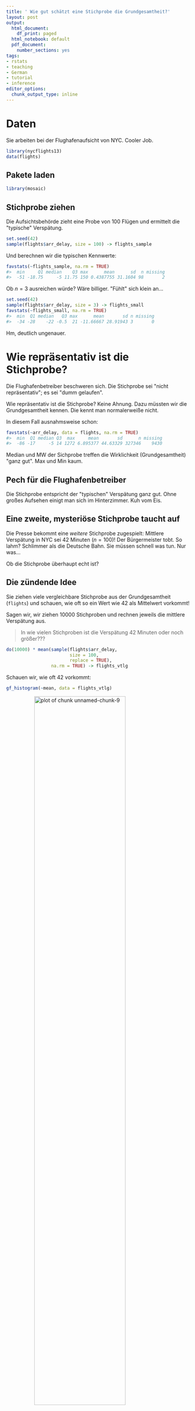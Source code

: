 ```yaml
---
title: ' Wie gut schätzt eine Stichprobe die Grundgesamtheit?'
layout: post
output:
  html_document:
    df_print: paged
  html_notebook: default
  pdf_document:
    number_sections: yes
tags:
- rstats
- teaching
- German
- tutorial
- inference
editor_options:
  chunk_output_type: inline
---
```


# Daten

Sie arbeiten bei der Flughafenaufsicht von NYC. Cooler Job.







```r
library(nycflights13)
data(flights)
```


## Pakete laden


```r
library(mosaic)
```



## Stichprobe ziehen

Die Aufsichtsbehörde zieht eine Probe von 100 Flügen und ermittelt die "typische" Verspätung.




```r
set.seed(42)
sample(flights$arr_delay, size = 100) -> flights_sample
```

Und berechnen wir die typischen Kennwerte:



```r
favstats(~flights_sample, na.rm = TRUE)
#>  min     Q1 median    Q3 max      mean      sd  n missing
#>  -51 -18.75     -5 11.75 150 0.4387755 31.1604 98       2
```



Ob $n=3$ ausreichen würde? Wäre billiger. "Fühlt" sich klein an...


```r
set.seed(42)
sample(flights$arr_delay, size = 3) -> flights_small
favstats(~flights_small, na.rm = TRUE)
#>  min  Q1 median   Q3 max      mean       sd n missing
#>  -34 -28    -22 -0.5  21 -11.66667 28.91943 3       0
```

Hm, deutlich ungenauer.

# Wie repräsentativ ist die Stichprobe?

Die Flughafenbetreiber beschweren sich. Die Stichprobe sei "nicht repräsentativ"; es sei "dumm gelaufen".

Wie repräsentativ ist die Stichprobe? Keine Ahnung. Dazu müssten wir die Grundgesamtheit kennen. Die kennt man normalerweiße nicht.

In diesem Fall ausnahmsweise schon:


```r
favstats(~arr_delay, data = flights, na.rm = TRUE)
#>  min  Q1 median Q3  max     mean       sd      n missing
#>  -86 -17     -5 14 1272 6.895377 44.63329 327346    9430
```

Median und MW der Sichprobe treffen die Wirklichkeit (Grundgesamtheit) "ganz gut". Max und Min kaum.

## Pech für die Flughafenbetreiber

Die Stichprobe entspricht der "typischen" Verspätung ganz gut. Ohne großes Aufsehen einigt man sich im Hinterzimmer. Kuh vom Eis.

## Eine zweite, mysteriöse Stichprobe taucht auf

Die Presse bekommt eine *weitere* Stichprobe zugespielt: Mittlere Verspätung in NYC sei 42 Minuten ($n=100$)! Der Bürgermeister tobt. So lahm? Schlimmer als die Deutsche Bahn. Sie müssen schnell was tun. Nur was...

Ob die Stichprobe überhaupt echt ist?


## Die zündende Idee

Sie ziehen viele vergleichbare Stichprobe aus der Grundgesamtheit (`flights`) und schauen, wie oft so ein Wert wie 42 als Mittelwert vorkommt!

Sagen wir, wir ziehen 10000 Stichproben und rechnen jeweils die mittlere Verspätung aus.

>   In wie vielen Stichproben ist die Verspätung 42 Minuten oder noch größer???



```r
do(10000) * mean(sample(flights$arr_delay,
                        size = 100,
                        replace = TRUE),
                 na.rm = TRUE) -> flights_vtlg
```


Schauen wir, wie oft 42 vorkommt:


```r
gf_histogram(~mean, data = flights_vtlg)
```

<img src="https://sebastiansauer.github.io/images/2017-11-17/figure/unnamed-chunk-9-1.png" title="plot of chunk unnamed-chunk-9" alt="plot of chunk unnamed-chunk-9" width="70%" style="display: block; margin: auto;" />

Praktisch nie! Fast keine Stichprobe hatte eine mittlere Verspätung von 42 Minuten.

Wir können mit hoher Sicherheit *ausschließen*, dass die Stichprobe echt ist! Der Bürgermeister überlegt öffentlich, Ihnen einen Orden zu verpassen (aber keine Gehaltserhöhung).

## Das nennt man eine Stichprobenverteilung

Das Histogramm oben zeigt die Verteilung der 10000 Stichproben, die wir gerade gezogen haben (Danke, R). Man nennt es eine Stichprobenverteilung.

Die genauen Kennwerte dieser Stichprobenverteilung lauten:


```r
favstats(~mean, data = flights_vtlg, na.rm = TRUE)
#>       min       Q1   median       Q3      max     mean       sd     n
#>  -7.43299 3.677004 6.567716 9.721649 33.42105 6.850973 4.528796 10000
#>  missing
#>        0
```




## Die "typische" Stichprobe

Jetzt können wir genau sagen, wie die typische Stichprobe an New Yorker Verspätungen aussieht: Mittlere Verspätung: Etwa 7 Minuten (arith. Mittel); sd beträgt etwa 5 Minuten.


## Die "ungewöhnlichen" Stichproben

Sagen wir, die 2.5% Stichproben mit der *geringsten* und die 2.5% Stichproben mit der *höchsten* Verspätung sind "ungewöhnlich":


```r
quantile(~mean, data= flights_vtlg,
         probs = c(.025, .975))
#>      2.5%     97.5%
#> -1.234694 16.394142
```

Ah: Stichproben mit weniger als -1.24 Minuten und Stichproben mit mehr als 16 Minuten sind "ungewöhnlich". Alles dazwischen ist "normal".


# In der Wirklichkeit ist die Grundgesamtheit unbekannt

Nettes Beispiel. Aber in Wirklichkeit haben wir praktisch *nie* die Grundgesamtheit, nur unsere einsame, einzige Stichprobe. Beispiele:

- Mittlerer Umsatz bei 30 Kunden: 42$. Umsatzpotenzial bei allen Deutschen? Unbekannt.
- Mittlere Anzahl von Handies in einer Stichprobe Ihrer Zielgruppe: 2.8 - Mittlere Anzahl Handies bei allen deutschen Jugendlichen?  Unbekannt.
- Mittlere Zufriedenheit bei 100 befragten Nutzer: 4.2 von 5. Zufriedenheit aller Nutzer der Webseite? Unbekannt.


>   Die Grundgesamtheit ist in der Praxis oft unbekannt.


# Durch einen Trick kann man die Grundgesamtheit schätzen

Der Trick lautet: Wir tun so, als sei unsere einzige Stichprobe die Grundgesamtheit. Dann machen wir weiter wie gerade: Wir ziehen viele Stichproben aus ihr.

## Das nennt man Bootstrapping

Diese Idee nennt man Bootstrapping. Probieren wir es aus. Wichtig ist, immer mit Zurücklegen zu ziehen. Stellen Sie sich vor, jedes Element der Stichprobe kommt unendlich oft darin vor. Das ist ja die Idee einer Grundgesamtheit. Ziehen mit Zurücklegen ist die Umsetzung dieser Idee.

Mit `resample` geht das:

```r
resample(flights_small)
#> [1] 21 21 21
resample(flights_sample)
#>   [1] -26  -5 -41 -27   9 -16  13  27  -4  -8   3   7   4  20  -5 -19  21
#>  [18] -20  25  -1   9  -1 -18 -20 -13 -21  -8  37   0  37 -13  -6  -8 -20
#>  [35]  -9 -28  -6 -39  -6  43 -19  32 -28 -29  -1  19  50  -3 -28 -28 -12
#>  [52]  -3  -5   3   8 -19 -41  32  27 -19  12 -16 -41 -13  -5 -22 -11  -9
#>  [69]  27  -9  NA -21  25  20  -6 -34  25 -13  27  -6 -22  -5 -20  27 -34
#>  [86]  -5  -5  -1 -31 -26   5   0   7 -15  16 -16 -14  -1 -13  23
```

Was ist der Mittelwert?


```r
mean(resample(flights_sample), na.rm = TRUE)
#> [1] -0.4343434
```

Kann man übrigens auch so schreiben:


```r
resample(flights_sample) %>% mean(na.rm = TRUE)
#> [1] 0.43
```



Wir wiederholen diesen Schritt oft, sagen wir 10000 Mal:



```r
flights_boot <- do(10000) * mean(resample(flights_sample), na.rm = TRUE)
```

Und schauen uns das Histogramm an:


```r
#rename(flights_boot, arr_delay_avg = "mean") -> flights_boot
gf_histogram(~mean, data = flights_boot)
```

<img src="https://sebastiansauer.github.io/images/2017-11-17/figure/unnamed-chunk-16-1.png" title="plot of chunk unnamed-chunk-16" alt="plot of chunk unnamed-chunk-16" width="70%" style="display: block; margin: auto;" />

Die genauen Statistiken sehen so aus:


```r
favstats(~mean, data = flights_boot, na.rm = TRUE)
#>        min        Q1    median      Q3      max     mean       sd     n
#>  -10.36082 -1.693878 0.3787755 2.56701 12.81818 0.477432 3.127597 10000
#>  missing
#>        0
```


## Die Bootstrapping-Ergebnisse gleichen der Stichprobenverteilung

Hey, wie durch Zauberei haben wir mit unserer Bootstrap-Methode eine Verteilung erhalten, die der Stichprobenverteilung sehr ähnlich ist. Anhand der Bootstrap-Verteilung können wir jetzt sagen, was eine "typische" Stichprobe ist und ob die 42-Minuten-Stichprobe zu den ungewöhnlichen Stichproben gehört.



```r
quantile(~mean, data= flights_boot, probs = c(.025, .975))
#>      2.5%     97.5%
#> -5.316582  6.909258
```

Stichproben mit mehr als 22 Minuten Verspätung gehören zu den "ungewöhnlihen" Stichproben; die 42-Minuten-Stichprobe ist also ungewöhnlich.


## Ungewöhnlich könnte auch heißen - gefälscht

Wenn jemand sagt, heute (am 17. November) hätte es in Novisibirsk 27 Grad, dann wäre das "ungewöhnlich" für Novisibirsk und diese Jahreszeit. Oder: die Daten stammen nicht aus Novisibirsk (das ist freundlicher als zu sagen, sie seien gefälscht).


## Die Flüge der 42-Minuten-Stichprobe stammen vermutlich nicht aus New York

So die Pressemitteilung, die der Bürgermeister schließlich herausgibt. Er lässt sich so zitieren: "42 Minuten Verspätung sind seehr ungewöhnlich für NYC. Daher sind diese Daten vermutlich gef... äh stammen nicht von unseren Flughäfen".


# Fazit

Mit der Bootverteilung kann man einschätzen, wie "typisch" eine Stichprobe für eine Grundgesamtheit ist. Außerdem kann man sagen, ob eine Stichprobe "ungewöhnlich" für eine Grundgesamtheit ist.
